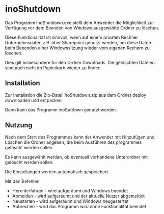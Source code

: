 ﻿# inoShutdown

Das Programm inoShutdown.exe stellt dem Anwender die Möglichkeit zur Verfügung vor dem Beenden von Windows ausgewählte Ordner zu löschen.

Diese Funktionalität ist sinnvoll, wenn auf einem privaten Rechner Unternehmsdaten z.B. über Sharepoint genutzt werden, um diese Daten beim Beeenden einer Windowssitzung wieder vom eigenen Rechern zu löschen.

Dies gilt insbesondere für den Ordner Downloads. Die gelöschten Dateien sind auch nicht im Papierkorb wieder zu finden.

## Installation

Zur Installation die Zip-Datei inoShutdown.zip aus dem Ordner deploy downloaden und entpacken.

Dann kann das Programm inoSutdown genutzt werden.

## Nutzung

Nach dem Start des Programmes kann der Anwender mit Hinzufügen und Löschen die Ordner angeben, die beim Ausführen des programmes gelöscht werden sollen.

Es kann ausgewählt werden, ob eventuell vorhandene Unterordner mit gelöscht werden sollen.

Die Einstellungen werden automatisch gespeichert.

Mit den Befehlen

* Herunterfahren - wird aufgeräumt und Windows beendet
* Abmelden - wird aufgeräumt und der aktuelle Nutzer abgemeldet
* Neustarten - wird aufgeräumt und Windows neugestertet
* Abbrechen - wird das Programm wird ohne Funktionalität beendet